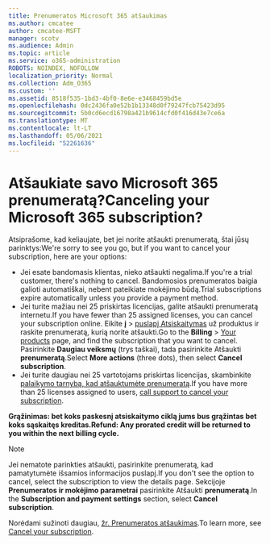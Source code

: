 ```yaml
---
title: Prenumeratos Microsoft 365 atšaukimas
ms.author: cmcatee
author: cmcatee-MSFT
manager: scotv
ms.audience: Admin
ms.topic: article
ms.service: o365-administration
ROBOTS: NOINDEX, NOFOLLOW
localization_priority: Normal
ms.collection: Adm_O365
ms.custom: ''
ms.assetid: 8518f535-1bd3-4bf0-8e6e-e3468459bd5e
ms.openlocfilehash: 0dc2436fa0e52b1b13348d0f79247fcb75423d95
ms.sourcegitcommit: 5b0cd6ecd16798a421b9614cfd0f416d43e7ce6a
ms.translationtype: MT
ms.contentlocale: lt-LT
ms.lasthandoff: 05/06/2021
ms.locfileid: "52261636"
---
```

# <a name="canceling-your-microsoft-365-subscription"></a><span data-ttu-id="bbbd3-102">Atšaukiate savo Microsoft 365 prenumeratą?</span><span class="sxs-lookup"><span data-stu-id="bbbd3-102">Canceling your Microsoft 365 subscription?</span></span>

<span data-ttu-id="bbbd3-103">Atsiprašome, kad keliaujate, bet jei norite atšaukti prenumeratą, štai jūsų parinktys:</span><span class="sxs-lookup"><span data-stu-id="bbbd3-103">We're sorry to see you go, but if you want to cancel your subscription, here are your options:</span></span>
  
- <span data-ttu-id="bbbd3-104">Jei esate bandomasis klientas, nieko atšaukti negalima.</span><span class="sxs-lookup"><span data-stu-id="bbbd3-104">If you're a trial customer, there's nothing to cancel.</span></span> <span data-ttu-id="bbbd3-105">Bandomosios prenumeratos baigia galioti automatiškai, nebent pateikiate mokėjimo būdą.</span><span class="sxs-lookup"><span data-stu-id="bbbd3-105">Trial subscriptions expire automatically unless you provide a payment method.</span></span>
- <span data-ttu-id="bbbd3-106">Jei turite mažiau nei 25 priskirtas licencijas, galite atšaukti prenumeratą internetu.</span><span class="sxs-lookup"><span data-stu-id="bbbd3-106">If you have fewer than 25 assigned licenses, you can cancel your subscription online.</span></span> <span data-ttu-id="bbbd3-107">Eikite **į** \> [puslapį Atsiskaitymas](https://go.microsoft.com/fwlink/p/?linkid=842054) už produktus ir raskite prenumeratą, kurią norite atšaukti.</span><span class="sxs-lookup"><span data-stu-id="bbbd3-107">Go to the **Billing** \> [Your products](https://go.microsoft.com/fwlink/p/?linkid=842054) page, and find the subscription that you want to cancel.</span></span> <span data-ttu-id="bbbd3-108">Pasirinkite **Daugiau veiksmų** (trys taškai), tada pasirinkite Atšaukti **prenumeratą**.</span><span class="sxs-lookup"><span data-stu-id="bbbd3-108">Select **More actions** (three dots), then select **Cancel subscription**.</span></span>
- <span data-ttu-id="bbbd3-109">Jei turite daugiau nei 25 vartotojams priskirtas licencijas, skambinkite [palaikymo tarnybą, kad atšauktumėte prenumeratą](/microsoft-365/admin/contact-support-for-business-products?view=o365-worldwide).</span><span class="sxs-lookup"><span data-stu-id="bbbd3-109">If you have more than 25 licenses assigned to users, [call support to cancel your subscription](/microsoft-365/admin/contact-support-for-business-products?view=o365-worldwide).</span></span>

<span data-ttu-id="bbbd3-110">**Grąžinimas: bet koks paskesnį atsiskaitymo ciklą jums bus grąžintas bet koks sąskaitęs kreditas.**</span><span class="sxs-lookup"><span data-stu-id="bbbd3-110">**Refund: Any prorated credit will be returned to you within the next billing cycle.**</span></span>

> [!NOTE]
> <span data-ttu-id="bbbd3-111">Jei nematote parinkties atšaukti, pasirinkite prenumeratą, kad pamatytumėte išsamios informacijos puslapį.</span><span class="sxs-lookup"><span data-stu-id="bbbd3-111">If you don't see the option to cancel, select the subscription to view the details page.</span></span> <span data-ttu-id="bbbd3-112">Sekcijoje **Prenumeratos ir mokėjimo parametrai** pasirinkite Atšaukti **prenumeratą**.</span><span class="sxs-lookup"><span data-stu-id="bbbd3-112">In the **Subscription and payment settings** section, select **Cancel subscription**.</span></span>

<span data-ttu-id="bbbd3-113">Norėdami sužinoti daugiau, [žr. Prenumeratos atšaukimas](https://docs.microsoft.com/microsoft-365/commerce/subscriptions/cancel-your-subscription).</span><span class="sxs-lookup"><span data-stu-id="bbbd3-113">To learn more, see [Cancel your subscription](https://docs.microsoft.com/microsoft-365/commerce/subscriptions/cancel-your-subscription).</span></span>